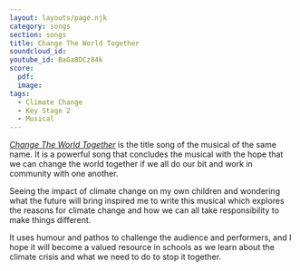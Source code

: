 ```yaml
---
layout: layouts/page.njk
category: songs
section: songs
title: Change The World Together
soundcloud_id:
youtube_id: BaGa8DCz84k
score:
  pdf:
  image:
tags:
  - Climate Change
  - Key Stage 2
  - Musical
---
```

[*Change The World Together*](https://www.starshine.co.uk/change-the-world-together) is the title song of the musical of the same name. It is a powerful song that concludes the musical with the hope that we can change the world together if we all do our bit and work in community with one another.

Seeing the impact of climate change on my own children and wondering what the future will bring inspired me to write this musical which explores the reasons for climate change and how we can all take responsibility to make things different.

It uses humour and pathos to challenge the audience and performers, and I hope it will become a valued resource in schools as we learn about the climate crisis and what we need to do to stop it together.
